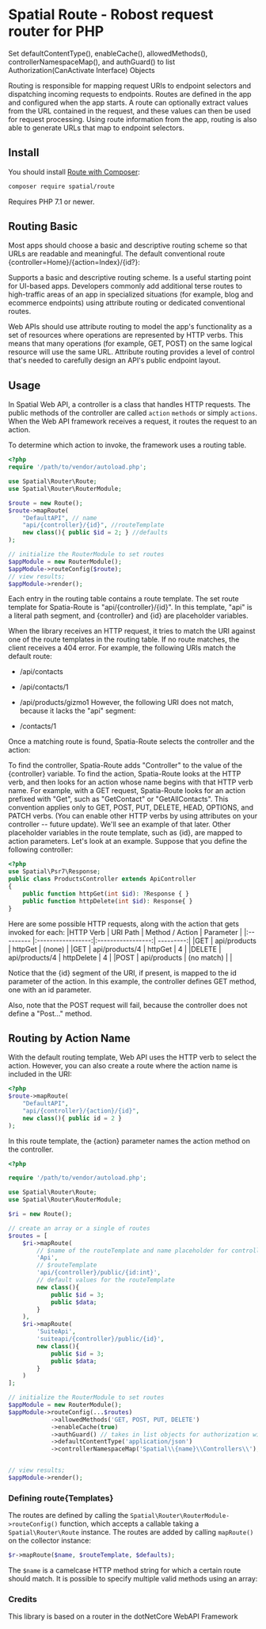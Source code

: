 # Spatial Route - Robost request router for PHP

Set defaultContentType(), enableCache(), allowedMethods(), controllerNamespaceMap(), and authGuard() to list Authorization(CanActivate Interface) Objects

Routing is responsible for mapping request URIs to endpoint selectors and dispatching incoming requests to endpoints. Routes are defined in the app and configured when the app starts. A route can optionally extract values from the URL contained in the request, and these values can then be used for request processing. Using route information from the app, routing is also able to generate URLs that map to endpoint selectors.

## Install

You should install [Route with Composer](https://getcomposer.org):

```sh
composer require spatial/route
```

Requires PHP 7.1 or newer.

## Routing Basic

Most apps should choose a basic and descriptive routing scheme so that URLs are readable and meaningful. The default conventional route {controller=Home}/{action=Index}/{id?}:

Supports a basic and descriptive routing scheme.
Is a useful starting point for UI-based apps.
Developers commonly add additional terse routes to high-traffic areas of an app in specialized situations (for example, blog and ecommerce endpoints) using attribute routing or dedicated conventional routes.

Web APIs should use attribute routing to model the app's functionality as a set of resources where operations are represented by HTTP verbs. This means that many operations (for example, GET, POST) on the same logical resource will use the same URL. Attribute routing provides a level of control that's needed to carefully design an API's public endpoint layout.

## Usage

In Spatial Web API, a controller is a class that handles HTTP requests. The public methods of the controller are called `action` `methods` or simply `actions`. When the Web API framework receives a request, it routes the request to an action.

To determine which action to invoke, the framework uses a routing table.

```php
<?php
require '/path/to/vendor/autoload.php';

use Spatial\Router\Route;
use Spatial\Router\RouterModule;

$route = new Route();
$route->mapRoute(
    "DefaultAPI", // name
    "api/{controller}/{id}", //routeTemplate
    new class(){ public $id = 2; } //defaults
);

// initialize the RouterModule to set routes
$appModule = new RouterModule();
$appModule->routeConfig($route);
// view results;
$appModule->render();
```

Each entry in the routing table contains a route template. The set route template for Spatia-Route is "api/{controller}/{id}". In this template, "api" is a literal path segment, and {controller} and {id} are placeholder variables.

When the library receives an HTTP request, it tries to match the URI against one of the route templates in the routing table. If no route matches, the client receives a 404 error. For example, the following URIs match the default route:

- /api/contacts
- /api/contacts/1
- /api/products/gizmo1
  However, the following URI does not match, because it lacks the "api" segment:

- /contacts/1

Once a matching route is found, Spatia-Route selects the controller and the action:

To find the controller, Spatia-Route adds "Controller" to the value of the {controller} variable.
To find the action, Spatia-Route looks at the HTTP verb, and then looks for an action whose name begins with that HTTP verb name. For example, with a GET request, Spatia-Route looks for an action prefixed with "Get", such as "GetContact" or "GetAllContacts". This convention applies only to GET, POST, PUT, DELETE, HEAD, OPTIONS, and PATCH verbs. (You can enable other HTTP verbs by using attributes on your controller -- future update). We'll see an example of that later.
Other placeholder variables in the route template, such as {id}, are mapped to action parameters.
Let's look at an example. Suppose that you define the following controller:

```php
<?php
use Spatial\Psr7\Response;
public class ProductsController extends ApiController
{
    public function httpGet(int $id): ?Response { }
    public function httpDelete(int $id): Response{ }
}
```

Here are some possible HTTP requests, along with the action that gets invoked for each:
    |HTTP Verb  | URI Path	        | Method / Action   | Parameter |
    |:--------- |:-----------------:|:-----------------:| ---------:|
    |GET	    | api/products	    | httpGet	        | (none)    |
    |GET    	| api/products/4	| httpGet	        | 4         |
    |DELETE	    | api/products/4	| httpDelete	    | 4         |
    |POST	    | api/products	    | (no match)	    |           |

Notice that the {id} segment of the URI, if present, is mapped to the id parameter of the action. In this example, the controller defines GET method, one with an id parameter.

Also, note that the POST request will fail, because the controller does not define a "Post..." method.

## Routing by Action Name

With the default routing template, Web API uses the HTTP verb to select the action. However, you can also create a route where the action name is included in the URI:

```php
<?php
$route->mapRoute(
    "DefaultAPI", 
    "api/{controller}/{action}/{id}",
    new class(){ public id = 2 }
);
```
In this route template, the {action} parameter names the action method on the controller.


```php
<?php

require '/path/to/vendor/autoload.php';

use Spatial\Router\Route;
use Spatial\Router\RouterModule;

$ri = new Route();

// create an array or a single of routes
$routes = [
    $ri->mapRoute(
        // $name of the routeTemplate and name placeholder for controller namespace
        'Api',
        // $routeTemplate
        'api/{controller}/public/{id:int}',
        // default values for the routeTemplate
        new class(){
            public $id = 3;
            public $data;
        }
    ),
    $ri->mapRoute(
        'SuiteApi',
        'suiteapi/{controller}/public/{id}',
        new class(){
            public $id = 3;
            public $data;
        }
    )
];

// initialize the RouterModule to set routes
$appModule = new RouterModule();
$appModule->routeConfig(...$routes)
            ->allowedMethods('GET, POST, PUT, DELETE')
            ->enableCache(true)
            ->authGuard() // takes in list objects for authorization with interface CanActivate
            ->defaultContentType('application/json')
            ->controllerNamespaceMap('Spatial\\{name}\\Controllers\\'); // {name} refers to the route name


// view results;
$appModule->render();
```

### Defining route{Templates}

The routes are defined by calling the `Spatial\Router\RouterModule->routeConfig()` function, which accepts
a callable taking a `Spatial\Router\Route` instance. The routes are added by calling
`mapRoute()` on the collector instance:

```php
$r->mapRoute($name, $routeTemplate, $defaults);
```

The `$name` is a camelcase HTTP method string for which a certain route should match. It
is possible to specify multiple valid methods using an array:


### Credits

This library is based on a router in the dotNetCore WebAPI Framework
